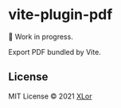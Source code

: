 # vite-plugin-pdf

:construction: Work in progress.

Export PDF bundled by Vite.

## License

MIT License © 2021 [XLor](https://github.com/yjl9903)
